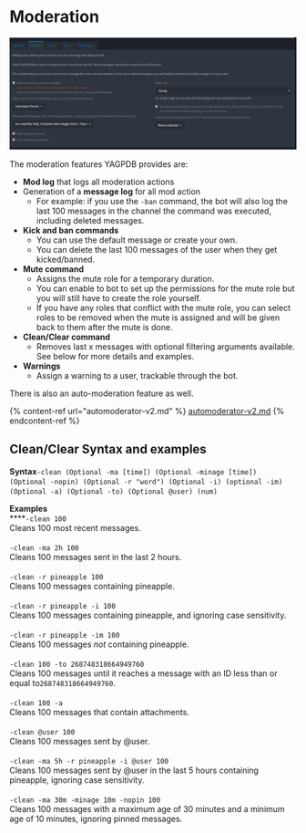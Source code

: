 # Moderation

![](../.gitbook/assets/Moderation.PNG)

The moderation features YAGPDB provides are:

* **Mod log** that logs all moderation actions
* Generation of a **message log** for all mod action
  * For example: if you use the `-ban` command, the bot will also log the last 100 messages in the channel the command was executed, including deleted messages.
* **Kick and ban commands**
  * You can use the default message or create your own.
  * You can delete the last 100 messages of the user when they get kicked/banned.
* **Mute command**
  * Assigns the mute role for a temporary duration.
  * You can enable to bot to set up the permissions for the mute role but you will still have to create the role yourself.
  * If you have any roles that conflict with the mute role, you can select roles to be removed when the mute is assigned and will be given back to them after the mute is done.&#x20;
* **Clean/Clear command**
  * Removes last x messages with optional filtering arguments available. See below for more details and examples.
* **Warnings**
  * Assign a warning to a user, trackable through the bot.&#x20;

There is also an auto-moderation feature as well.

{% content-ref url="automoderator-v2.md" %}
[automoderator-v2.md](automoderator-v2.md)
{% endcontent-ref %}

## Clean/Clear Syntax and examples

&#x20;**Syntax**`-clean (Optional -ma [time]) (Optional -minage [time]) (Optional -nopin) (Optional -r "word") (Optional -i) (optional -im) (Optional -a) (Optional -to) (Optional @user) (num)`&#x20;

**Examples**\
****`-clean 100` \
Cleans 100 most recent messages.\
\
`-clean -ma 2h 100` \
Cleans 100 messages sent in the last 2 hours.\
\
`-clean -r pineapple 100`\
Cleans 100 messages containing pineapple.\
\
`-clean -r pineapple -i 100` \
Cleans 100 messages containing pineapple, and ignoring case sensitivity.\
\
`-clean -r pineapple -im 100`\
Cleans  100 messages _not_ containing pineapple.\
\
`-clean 100 -to 268748318664949760`\
Cleans 100 messages until it reaches a message with an ID less than or equal to`268748318664949760`.\
\
`-clean 100 -a`\
Cleans 100 messages that contain attachments.\
\
`-clean @user 100` \
Cleans 100 messages sent by @user.\
\
`-clean -ma 5h -r pineapple -i @user 100` \
Cleans 100 messages sent by @user in the last 5 hours containing pineapple, ignoring case sensitivity.\
\
`-clean -ma 30m -minage 10m -nopin 100`\
Cleans 100 messages with a maximum age of 30 minutes and a minimum age of 10 minutes, ignoring pinned messages.
